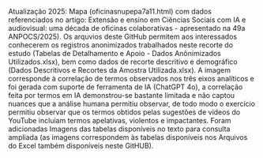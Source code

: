 Atualização 2025: Mapa (oficinasnupepa7a11.html) com dados referenciados no artigo: Extensão e ensino em Ciências Sociais com IA e audiovisual: uma década de oficinas colaborativas - apresentado na 49a ANPOCS/2025). 
Os arquvios deste GitHub permitem aos interessados conhecerem os registros anonimizados trabalhados neste recorte do estudo (Tabelas de Detalhamento e Apoio - Dados Anônimizados Utilizados.xlsx), bem como dados de recorte descritivo e demográfico (Dados Descritivos e Recortes da Amostra Utilizada.xlsx).
A imagem corresponde à correlação de termos observados nos três eixos analíticos e foi gerada com suporte de ferramenta de IA (ChatGPT 4o), a correlação feita por termos em IA demonstrou-se bastante limitada e não captou nuances que a análise humana permitiu observar, de todo modo o exercício permitiu observar que os termos obtidos pelas sugestões de vídeos do YouTube incluiam termos apelativas, violentos e impactantes.
Foram adicionadas Imagens das tabelas disponíveis no texto para consulta ampliada (as imagens correspondem às tabelas disponíveis nos Arquivos do Excel também disponíveis neste GitHUB).
